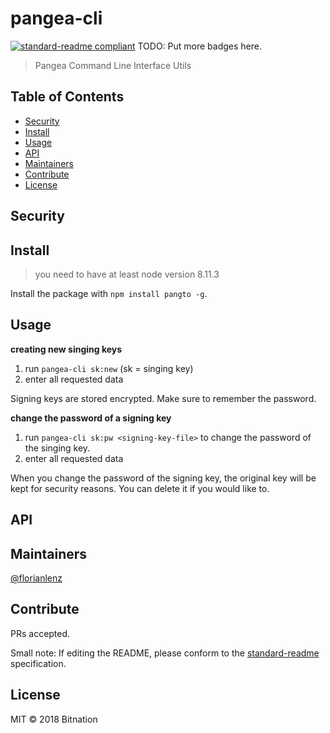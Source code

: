 # pangea-cli

[![standard-readme compliant](https://img.shields.io/badge/standard--readme-OK-green.svg?style=flat-square)](https://github.com/RichardLitt/standard-readme)
TODO: Put more badges here.

> Pangea Command Line Interface Utils

## Table of Contents

- [Security](#security)
- [Install](#install)
- [Usage](#usage)
- [API](#api)
- [Maintainers](#maintainers)
- [Contribute](#contribute)
- [License](#license)

## Security

## Install
> you need to have at least node version 8.11.3

Install the package with `npm install pangto -g`. 

## Usage

__creating new singing keys__
1. run `pangea-cli sk:new` (sk = singing key)
2. enter all requested data

Signing keys are stored encrypted.
Make sure to remember the password.

__change the password of a signing key__
1. run `pangea-cli sk:pw <signing-key-file>` to change the password of the singing key.
2. enter all requested data

When you change the password of the signing key,
the original key will be kept for security reasons.
You can delete it if you would like to.

## API

## Maintainers

[@florianlenz](https://github.com/florianlenz)

## Contribute

PRs accepted.

Small note: If editing the README, please conform to the [standard-readme](https://github.com/RichardLitt/standard-readme) specification.

## License

MIT © 2018 Bitnation
